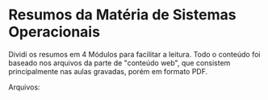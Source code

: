 # Resumos da Matéria de Sistemas Operacionais

Dividi os resumos em 4 Módulos para facilitar a leitura. Todo o conteúdo foi baseado nos arquivos da parte de "conteúdo web", que consistem principalmente nas aulas gravadas, porém em formato PDF.

Arquivos:
